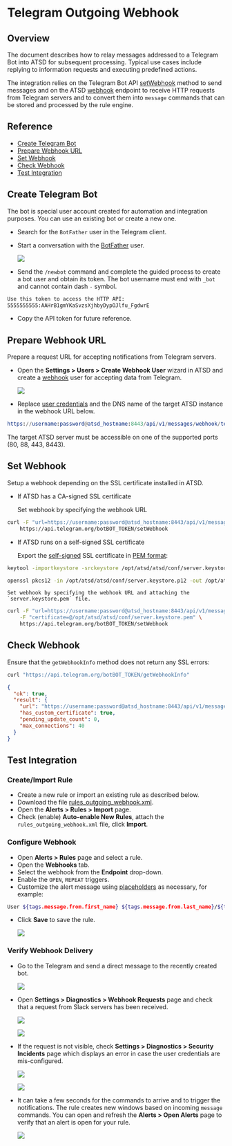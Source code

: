 # Telegram Outgoing Webhook

## Overview

The document describes how to relay messages addressed to a Telegram Bot into ATSD for subsequent processing. Typical use cases include replying to information requests and executing predefined actions.

The integration relies on the Telegram Bot API [setWebhook](https://core.telegram.org/bots/api#setwebhook) method to send messages and on the ATSD [webhook](../../api/data/messages/webhook.md) endpoint to receive HTTP requests from Telegram servers and to convert them into `message` commands that can be stored and processed by the rule engine.

## Reference

* [Create Telegram Bot](#create-telegram-bot)
* [Prepare Webhook URL](#prepare-webhook-url)
* [Set Webhook](#set-webhook)
* [Check Webhook](#check-webhook)
* [Test Integration](#test-integration)

## Create Telegram Bot

The bot is special user account created for automation and integration purposes. You can use an existing bot or create a new one.

* Search for the `BotFather` user in the Telegram client.
* Start a conversation with the [BotFather](https://telegram.me/botfather) user.

    ![](./images/botfather.png)

* Send the `/newbot` command and complete the guided process to create a bot user and obtain its token. The bot username must end with `_bot` and cannot contain dash `-` symbol.

```txt
Use this token to access the HTTP API:
5555555555:AAHrB1gmYKaSvzsXjhbyDypOJlfu_FgdwrE
```

* Copy the API token for future reference.

## Prepare Webhook URL

Prepare a request URL for accepting notifications from Telegram servers.

* Open the **Settings > Users > Create Webhook User** wizard in ATSD and create a [webhook](../../api/data/messages/webhook.md#webhook-user-wizard) user for accepting data from Telegram.

  ![](./images/outgoing_webhook_telegram_user.png)

* Replace [user credentials](../../api/data/messages/webhook.md#authentication) and the DNS name of the target ATSD instance in the webhook URL below.

```elm
https://username:password@atsd_hostname:8443/api/v1/messages/webhook/telegram?command.message=message.text
```

  The target ATSD server must be accessible on one of the supported ports (80, 88, 443, 8443).

## Set Webhook

Setup a webhook depending on the SSL certificate installed in ATSD.

* If ATSD has a CA-signed SSL certificate

  Set webhook by specifying the webhook URL

```bash
curl -F "url=https://username:password@atsd_hostname:8443/api/v1/messages/webhook/telegram?command.message=message.text" \
    https://api.telegram.org/botBOT_TOKEN/setWebhook
```

* If ATSD runs on a self-signed SSL certificate

  Export the [self-signed](../../administration/ssl-self-signed.md) SSL certificate in [PEM format](https://core.telegram.org/bots/webhooks#a-self-signed-certificate):

```sh
keytool -importkeystore -srckeystore /opt/atsd/atsd/conf/server.keystore -destkeystore /opt/atsd/atsd/conf/server.keystore.p12 -srcstoretype jks -deststoretype pkcs12
```

```sh
openssl pkcs12 -in /opt/atsd/atsd/conf/server.keystore.p12 -out /opt/atsd/atsd/conf/server.keystore.pem -nokeys
```

    Set webhook by specifying the webhook URL and attaching the `server.keystore.pem` file.

```sh
curl -F "url=https://username:password@atsd_hostname:8443/api/v1/messages/webhook/telegram?command.message=message.text" \
    -F "certificate=@/opt/atsd/atsd/conf/server.keystore.pem" \
    https://api.telegram.org/botBOT_TOKEN/setWebhook
```

## Check Webhook

Ensure that the `getWebhookInfo` method does not return any SSL errors:

```sh
curl "https://api.telegram.org/botBOT_TOKEN/getWebhookInfo"
```

```json
{
  "ok": true,
  "result": {
    "url": "https://username:password@atsd_hostname:8443/api/v1/messages/webhook/telegram?command.message=message.text",
    "has_custom_certificate": true,
    "pending_update_count": 0,
    "max_connections": 40
  }
}
```

## Test Integration

### Create/Import Rule

* Create a new rule or import an existing rule as described below.
* Download the file [rules_outgoing_webhook.xml](./resources/rules_outgoing_webhook.xml).
* Open the **Alerts > Rules > Import** page.
* Check (enable) **Auto-enable New Rules**, attach the `rules_outgoing_webhook.xml` file, click **Import**.

### Configure Webhook

* Open **Alerts > Rules** page and select a rule.
* Open the **Webhooks** tab.
* Select the webhook from the **Endpoint** drop-down.
* Enable the `OPEN`, `REPEAT` triggers.
* Customize the alert message using [placeholders](../placeholders.md) as necessary, for example:

```bash
User ${tags.message.from.first_name} ${tags.message.from.last_name}/${tags.message.from.username} said "${message}"
```

* Click **Save** to save the rule.

    ![](./images/outgoing_webhook_telegram_1.png)

### Verify Webhook Delivery

* Go to the Telegram and send a direct message to the recently created bot.

    ![](./images/outgoing_webhook_telegram_2.png)

* Open **Settings > Diagnostics > Webhook Requests** page and check that a request from Slack servers has been received.

    ![](./images/outgoing_webhook_slack_18.png)

    ![](./images/outgoing_webhook_slack_19.png)

* If the request is not visible, check **Settings > Diagnostics > Security Incidents** page which displays an error in case the user credentials are mis-configured.

    ![](./images/outgoing_webhook_slack_20.png)

    ![](./images/outgoing_webhook_slack_21.png)

* It can take a few seconds for the commands to arrive and to trigger the notifications. The rule creates new windows based on incoming `message` commands. You can open and refresh the **Alerts > Open Alerts** page to verify that an alert is open for your rule.

    ![](./images/outgoing_webhook_telegram_3.png)
